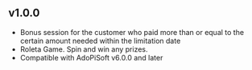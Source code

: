 ## v1.0.0
* Bonus session for the customer who paid more than or equal to the certain amount needed within the limitation date
* Roleta Game. Spin and win any prizes.
* Compatible with AdoPiSoft v6.0.0 and later

